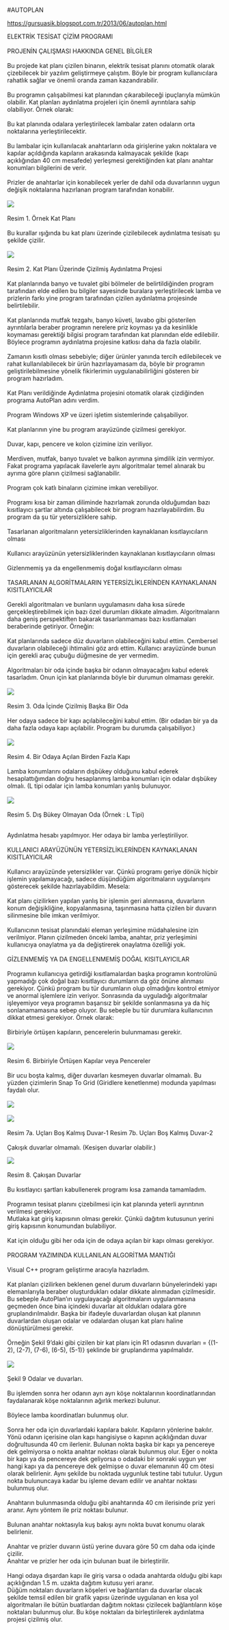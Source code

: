#AUTOPLAN

https://gursuasik.blogspot.com.tr/2013/06/autoplan.html

ELEKTRİK TESİSAT ÇİZİM PROGRAMI<br /><br />PROJENİN ÇALIŞMASI HAKKINDA GENEL BİLGİLER<br /><br />Bu projede kat planı çizilen binanın, elektrik tesisat planını otomatik olarak çizebilecek bir yazılım geliştirmeye çalıştım. Böyle bir program kullanıcılara rahatlık sağlar ve önemli oranda zaman kazandırabilir.<br /><br />Bu programın çalışabilmesi kat planından çıkarabileceği ipuçlarıyla mümkün olabilir. Kat planları aydınlatma projeleri için önemli ayrıntılara sahip olabiliyor. Örnek olarak:<br /><br />Bu kat planında odalara yerleştirilecek lambalar zaten odaların orta noktalarına yerleştirilecektir.<br /><br />Bu lambalar için kullanılacak anahtarların oda girişlerine yakın noktalara ve kapılar açıldığında kapıların arakasında kalmayacak şekilde (kapı açıklığından 40 cm mesafede) yerleşmesi gerektiğinden kat planı anahtar konumları bilgilerini de verir.<br /><br />Prizler de anahtarlar için konabilecek yerler de dahil oda duvarlarının uygun değişik noktalarına hazırlanan program tarafından konabilir.<br /><br /><img border="0" src="https://1.bp.blogspot.com/-xXF3DNm9sAo/UczJ_c2SxEI/AAAAAAAAALU/LaNNyTE8_zs/s384/Resim1.jpg" /><br /><br />Resim 1. Örnek Kat Planı<br /><br />Bu kurallar ışığında bu kat planı üzerinde çizilebilecek aydınlatma tesisatı şu şekilde çizilir.<br /><br /><img border="0" src="https://1.bp.blogspot.com/-mHFYEi2lt9c/UczJ70t1y3I/AAAAAAAAAK8/NEWYhIYMWTA/s387/Resim2.jpg" /><br /><br />Resim 2. Kat Planı Üzerinde Çizilmiş Aydınlatma Projesi<br /><br />Kat planlarında banyo ve tuvalet gibi bölmeler de belirtildiğinden program tarafından elde edilen bu bilgiler sayesinde buralara yerleştirilecek lamba ve prizlerin farkı yine program tarafından çizilen aydınlatma projesinde belirtilebilir.<br /><br />Kat planlarında mutfak tezgahı, banyo küveti, lavabo gibi gösterilen ayrıntılarla beraber programın nerelere priz koyması ya da kesinlikle koymaması gerektiği bilgisi program tarafından kat planından elde edilebilir. Böylece programın aydınlatma projesine katkısı daha da fazla olabilir.<br /><br />Zamanın kısıtlı olması sebebiyle; diğer ürünler yanında tercih edilebilecek ve rahat kullanılabilecek bir ürün hazırlayamasam da, böyle bir programın geliştirilebilmesine yönelik fikirlerimin uygulanabilirliğini gösteren bir program hazırladım.<br /><br />Kat Planı verildiğinde Aydınlatma projesini otomatik olarak çizdiğinden programa AutoPlan adını verdim.<br /><br />Program Windows XP ve üzeri işletim sistemlerinde çalışabiliyor.<br /><br />Kat planlarının yine bu program arayüzünde çizilmesi gerekiyor.<br /><br />Duvar, kapı, pencere ve kolon çizimine izin veriliyor.<br /><br />Merdiven, mutfak, banyo tuvalet ve balkon ayrımına şimdilik izin vermiyor. Fakat programa yapılacak ilavelerle aynı algoritmalar temel alınarak bu ayrıma göre planın çizilmesi sağlanabilir.<br /><br />Program çok katlı binaların çizimine imkan verebiliyor.<br /><br />Programı kısa bir zaman diliminde hazırlamak zorunda olduğumdan bazı kısıtlayıcı şartlar altında çalışabilecek bir program hazırlayabilirdim. Bu program da şu tür yetersizliklere sahip.<br /><br />Tasarlanan algoritmaların yetersizliklerinden kaynaklanan kısıtlayıcıların olması<br /><br />Kullanıcı arayüzünün yetersizliklerinden kaynaklanan kısıtlayıcıların olması<br /><br />Gizlenmemiş ya da engellenmemiş doğal kısıtlayıcıların olması<br /><br />TASARLANAN ALGORİTMALARIN YETERSİZLİKLERİNDEN KAYNAKLANAN KISITLAYICILAR<br /><br />Gerekli algoritmaları ve bunların uygulamasını daha kısa sürede gerçekleştirebilmek için bazı özel durumları dikkate almadım. Algoritmaların daha geniş perspektiften bakarak tasarlanmaması bazı kısıtlamaları beraberinde getiriyor. Örneğin:<br /><br />Kat planlarında sadece düz duvarların olabileceğini kabul ettim. Çembersel duvarların olabileceği ihtimalini göz ardı ettim. Kullanıcı arayüzünde bunun için gerekli araç çubuğu düğmesine de yer vermedim.<br /><br />Algoritmaları bir oda içinde başka bir odanın olmayacağını kabul ederek tasarladım. Onun için kat planlarında böyle bir durumun olmaması gerekir.<br /><br /><img border="0" src="https://2.bp.blogspot.com/-1ZsOuUO7vFk/UczJ8Qig9xI/AAAAAAAAALE/if_XfatH0-4/s274/Resim3.jpg" /><br /><br />Resim 3. Oda İçinde Çizilmiş Başka Bir Oda<br /><br />Her odaya sadece bir kapı açılabileceğini kabul ettim. (Bir odadan bir ya da daha fazla odaya kapı açılabilir. Program bu durumda çalışabiliyor.)<br /><br /><img border="0" src="https://4.bp.blogspot.com/-ozOZx-jtK0I/UczKCaUwiFI/AAAAAAAAALc/dZ2LLOnju40/s287/Resim4.jpg" /><br /><br />Resim 4. Bir Odaya Açılan Birden Fazla Kapı<br /><br />Lamba konumlarını odaların dışbükey olduğunu kabul ederek hesaplattığımdan doğru hesaplanmış lamba konumları için odalar dışbükey olmalı. (L tipi odalar için lamba konumları yanlış bulunuyor.<br /><br /><img border="0" src="https://1.bp.blogspot.com/-C56jmh_XlLE/UczJ88YowhI/AAAAAAAAALM/58i-tEI2JyY/s274/Resim5.jpg" /><br /><br />Resim 5. Dış Bükey Olmayan Oda (Örnek : L Tipi)<br /><br /><div>
Aydınlatma hesabı yapılmıyor. Her odaya bir lamba yerleştiriliyor.<br /><br />KULLANICI ARAYÜZÜNÜN YETERSİZLİKLERİNDEN KAYNAKLANAN KISITLAYICILAR<br /><br />Kullanıcı arayüzünde yetersizlikler var. Çünkü programı geriye dönük hiçbir işlemin yapılamayacağı, sadece düşündüğüm algoritmaların uygulanışını gösterecek şekilde hazırlayabildim. Mesela:<br /><br />Kat planı çizilirken yapılan yanlış bir işlemin geri alınmasına, duvarların konum değişikliğine, kopyalanmasına, taşınmasına hatta çizilen bir duvarın silinmesine bile imkan verilmiyor.<br /><br />Kullanıcının tesisat planındaki eleman yerleşimine müdahalesine izin verilmiyor. Planın çizilmeden önceki lamba, anahtar, priz yerleşimini kullanıcıya onaylatma ya da değiştirerek onaylatma özelliği yok.<br /><br />GİZLENMEMİŞ YA DA ENGELLENMEMİŞ DOĞAL KISITLAYICILAR<br /><br />Programın kullanıcıya getirdiği kısıtlamalardan başka programın kontrolünü yapmadığı çok doğal bazı kısıtlayıcı durumların da göz önüne alınması gerekiyor. Çünkü program bu tür durumların olup olmadığını kontrol etmiyor ve anormal işlemlere izin veriyor. Sonrasında da uyguladığı algoritmalar işleyemiyor veya programın başarısız bir şekilde sonlanmasına ya da hiç sonlanamamasına sebep oluyor. Bu sebeple bu tür durumlara kullanıcının dikkat etmesi gerekiyor. Örnek olarak:<br /><br />Birbiriyle örtüşen kapıların, pencerelerin bulunmaması gerekir.<br /><br /><img border="0" src="https://3.bp.blogspot.com/-v-8oR9_zezQ/UczKFQVf_DI/AAAAAAAAAL0/Z05EBgk6H38/s243/Resim6.jpg" /><br /><br />Resim 6. Birbiriyle Örtüşen Kapılar veya Pencereler<br /><br />Bir ucu boşta kalmış, diğer duvarları kesmeyen duvarlar olmamalı. Bu yüzden çizimlerin Snap To Grid (Giridlere kenetlenme) modunda yapılması faydalı olur.<br /><br /><img border="0" src="https://2.bp.blogspot.com/-lapiZ0joOHw/UczKDuo6tzI/AAAAAAAAALk/9XfqbcIc9VM/s290/Resim7.jpg" /><br /><br /><img border="0" src="https://1.bp.blogspot.com/-6Lu1N51rsLM/UczKPxiHeVI/AAAAAAAAAL8/75LiMWSp6hk/s261/Resim8.jpg" /><br /><br />Resim 7a. Uçları Boş Kalmış Duvar-1 Resim 7b. Uçları Boş Kalmış Duvar-2<br /><br />Çakışık duvarlar olmamalı. (Kesişen duvarlar olabilir.)<br /></div>
<div>
<img border="0" src="https://4.bp.blogspot.com/-TEJKTFmwwAk/UczKD4MLKMI/AAAAAAAAALs/HsK3vQiYHfA/s257/Resim9.jpg" /><br /><br />Resim 8. Çakışan Duvarlar<br /><br />Bu kısıtlayıcı şartları kabullenerek programı kısa zamanda tamamladım.<br /><br />Programın tesisat planını çizebilmesi için kat planında yeterli ayrıntının verilmesi gerekiyor.<br /></div>
<div>
Mutlaka kat giriş kapısının olması gerekir. Çünkü dağıtım kutusunun yerini giriş kapısının konumundan bulabiliyor.<br /><br />Kat için olduğu gibi her oda için de odaya açılan bir kapı olması gerekiyor.<br /><br />PROGRAM YAZIMINDA KULLANILAN ALGORİTMA MANTIĞI<br /><br />Visual C++ program geliştirme aracıyla hazırladım.<br /><br />Kat planları çizilirken beklenen genel durum duvarların bünyelerindeki yapı elemanlarıyla beraber oluşturdukları odalar dikkate alınmadan çizilmesidir. Bu sebeple AutoPlan’ın uygulayacağı algoritmaların uygulanmasına geçmeden önce bina içindeki duvarlar ait oldukları odalara göre gruplandırılmalıdır. Başka bir ifadeyle duvarlardan oluşan kat planının duvarlardan oluşan odalar ve odalardan oluşan kat planı haline dönüştürülmesi gerekir.<br /><br />Örneğin Şekil 9’daki gibi çizilen bir kat planı için R1 odasının duvarları = {(1-2), (2-7), (7-6), (6-5), (5-1)} şeklinde bir gruplandırma yapılmalıdır.<br /><br /><img border="0" src="https://4.bp.blogspot.com/-TEJKTFmwwAk/UczKD4MLKMI/AAAAAAAAALs/HsK3vQiYHfA/s257/Resim9.jpg" /><br /><br />Şekil 9 Odalar ve duvarları.<br /><br />Bu işlemden sonra her odanın ayrı ayrı köşe noktalarının koordinatlarından faydalanarak köşe noktalarının ağırlık merkezi bulunur.<br /><br />Böylece lamba koordinatları bulunmuş olur.<br /><br />Sonra her oda için duvarlardaki kapılara bakılır. Kapıların yönlerine bakılır. Yönü odanın içerisine olan kapı hangisiyse o kapının açıklığından duvar doğrultusunda 40 cm ilerlenir. Bulunan nokta başka bir kapı ya pencereye dek gelmiyorsa o nokta anahtar noktası olarak bulunmuş olur. Eğer o nokta bir kapı ya da pencereye dek geliyorsa o odadaki bir sonraki uygun yer hangi kapı ya da pencereye dek gelmişse o duvar elemanının 40 cm ötesi olarak belirlenir. Aynı şekilde bu noktada uygunluk testine tabi tutulur. Uygun nokta bulununcaya kadar bu işleme devam edilir ve anahtar noktası bulunmuş olur.<br /><br />Anahtarın bulunmasında olduğu gibi anahtarında 40 cm ilerisinde priz yeri aranır. Aynı yöntem ile priz noktası bulunur.<br /><br />Bulunan anahtar noktasıyla kuş bakışı aynı nokta buvat konumu olarak belirlenir.<br /><br />Anahtar ve prizler duvarın üstü yerine duvara göre 50 cm daha oda içinde çizilir.<br /></div>
<div>
Anahtar ve prizler her oda için bulunan buat ile birleştirilir.<br /><br />Hangi odaya dışardan kapı ile giriş varsa o odada anahtarda olduğu gibi kapı açıklığından 1.5 m. uzakta dağıtım kutusu yeri aranır.<br /></div>
<div>
Düğüm noktaları duvarların köşeleri ve bağlantıları da duvarlar olacak şekilde temsil edilen bir grafik yapısı üzerinde uygulanan en kısa yol algoritmaları ile bütün buatlardan dağıtım noktası çizilecek bağlantıların köşe noktaları bulunmuş olur. Bu köşe noktaları da birleştirilerek aydınlatma projesi çizilmiş olur.</div>
